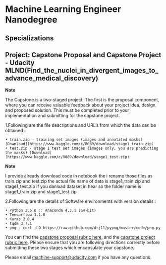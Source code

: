 # Machine Learning Engineer Nanodegree
## Specializations
## Project: Capstone Proposal and Capstone Project - Udacity MLND(Find_the_nuclei_in_divergent_images_to_advance_medical_discovery)

**Note**

The Capstone is a two-staged project. The first is the proposal component, where you can receive valuable feedback about your project idea, design, and proposed solution. This must be completed prior to your implementation and submitting for the capstone project. 

1.Following are the file descriptions and URL’s from which the data can be obtained :

```
• train.zip - training set images (images and annotated masks) [Download](https://www.kaggle.com/c/8089/download/stage1_train.zip)
• test.zip - stage 1 test set images (images only, you are predicting the masks) [Download](https://www.kaggle.com/c/8089/download/stage1_test.zip)

```

**Note**

I provide already download code in notebook the i rename those files as train.zip and test.zip the actual file name of data is stage1_train.zip and stage1_test.zip if you danload dataset in hear so the folder name is  stage1_train.zip and stage1_test.zip

2.Following are the details of Software environments with version details :

```
• Python 3.6.0 :: Anaconda 4.3.1 (64-bit)
• Tensorflow 1.1.0
• Keras 2.0.4
• tqdm 3.7.1
• png - curl -LO https://raw.github.com/drj11/pypng/master/code/png.py

```

You can find the [capstone proposal rubric here](https://review.udacity.com/#!/rubrics/410/view), and the [capstone project rubric here](https://review.udacity.com/#!/rubrics/108/view). Please ensure that you are following directions correctly before submitting these two stages which encapsulate your capstone.

Please email [machine-support@udacity.com](mailto:machine-support@udacity.com) if you have any questions.
